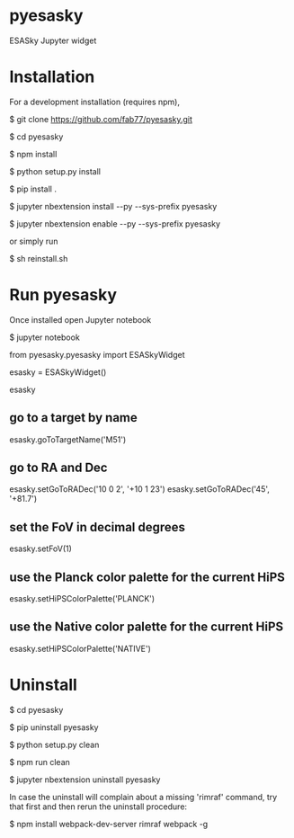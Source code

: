 # pyesasky

ESASky Jupyter widget



# Installation

For a development installation (requires npm),

$ git clone https://github.com/fab77/pyesasky.git

$ cd pyesasky

$ npm install

$ python setup.py install

$ pip install .

$ jupyter nbextension install --py --sys-prefix pyesasky

$ jupyter nbextension enable --py --sys-prefix pyesasky


or simply run 


$ sh reinstall.sh




# Run pyesasky


Once installed open Jupyter notebook

$ jupyter notebook


from pyesasky.pyesasky import ESASkyWidget

esasky = ESASkyWidget()

esasky



## go to a target by name
esasky.goToTargetName('M51')

## go to RA and Dec
esasky.setGoToRADec('10 0 2', '+10 1 23')
esasky.setGoToRADec('45', '+81.7')

## set the FoV in decimal degrees
esasky.setFoV(1)

## use the Planck color palette for the current HiPS
esasky.setHiPSColorPalette('PLANCK')

## use the Native color palette for the current HiPS
esasky.setHiPSColorPalette('NATIVE')




# Uninstall

$ cd pyesasky

$ pip uninstall pyesasky

$ python setup.py clean

$ npm run clean

$ jupyter nbextension uninstall pyesasky

In case the uninstall will complain about a missing 'rimraf' command, try that first and then rerun the uninstall procedure:

$ npm install webpack-dev-server rimraf webpack -g
